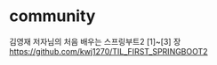 # community
김영재 저자님의 처음 배우는 스프링부트2 [1]~[3] 장       
https://github.com/kwj1270/TIL_FIRST_SPRINGBOOT2   
     
